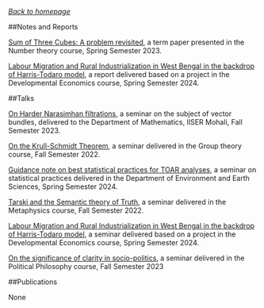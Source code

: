 

_[Back to homepage](https://cryptosubh.github.io/)_

##Notes and Reports

[Sum of Three Cubes: A problem revisited](https://cryptosubh.github.io/assets/MTH419_Term_paper.pdf), a term paper presented in the Number theory course, Spring Semester 2023.

[Labour Migration and Rural Industrialization in West Bengal in the backdrop of Harris-Todaro model](https://cryptosubh.github.io/assets/HSS648_Report.pdf), a report delivered based on a project in the Developmental Economics course, Spring Semester 2024.

##Talks

[On Harder Narasimhan filtrations](https://cryptosubh.github.io/assets/IDC%20451.pdf), a seminar on the subject of vector bundles, delivered to the Department of Mathematics, IISER Mohali, Fall Semester 2023.

[On the Krull-Schmidt Theorem](https://cryptosubh.github.io/assets/301_Term_Paper.pdf), a seminar delivered in the Group theory course, Fall Semester 2022. 

[Guidance note on best statistical practices for TOAR analyses](https://cryptosubh.github.io/assets/IDC633.pdf), a seminar on statistical practices delivered in the Department of Environment and Earth Sciences, Spring Semester 2024.

[Tarski and the Semantic theory of Truth](https://cryptosubh.github.io/assets/HSSMet.pdf), a seminar delivered in the Metaphysics course, Fall Semester 2022. 

[Labour Migration and Rural Industrialization in West Bengal in the backdrop of Harris-Todaro model](https://cryptosubh.github.io/assets/HSS648_Presentation.pdf), a seminar delivered based on a project in the Developmental Economics course, Spring Semester 2024.

[On the significance of clarity in socio-politics](https://cryptosubh.github.io/assets/HSS635.pdf), a seminar delivered in the Political Philosophy course, Fall Semester 2023 

##Publications 

None

